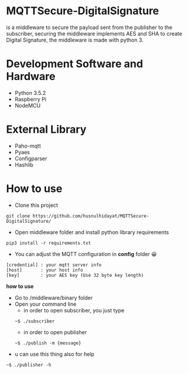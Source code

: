 # MQTTSecure-DigitalSignature
is a middleware to secure the payload sent from the publisher to the subscriber, securing the middleware implements AES and SHA to create Digital Signature, the middleware is made with python 3.
# Development Software and Hardware
- Python 3.5.2
- Raspberry Pi
- NodeMCU
# External Library
- Paho-mqtt
- Pyaes
- Configparser
- Hashlib
# How to use
- Clone this project
```
git clone https://github.com/husnulhidayat/MQTTSecure-DigitalSignature/
```
- Open middleware folder and install python library requirements
```
pip3 install -r requirements.txt
```
- You can adjust the MQTT configuration in **config** folder 😀
```
[credential] : your mqtt server info
[host]       : your host info
[key]        : your AES key (Use 32 byte key length)
```

**how to use**
- Go to /middleware/binary folder
- Open your command line
  - in order to open subscriber, you just type
  ```
  ~$ ./subscriber
  ```
  - in order to open publisher
  ```
  ~$ ./publish -m {message}
  ```
- u can use this thing also for help
```
~$ ./publisher -h
```






